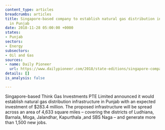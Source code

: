 ```yaml
---
content_type: articles
breadcrumbs: articles
title: Singapore-based company to establish natural gas distribution infrastructure
  in Punjab
date: 2018-11-28 05:00:00 +0000
states:
- Punjab
sectors:
- Energy
subsectors:
- Oil and Gas
sources:
- name: Daily Pioneer
  url: https://www.dailypioneer.com/2018/state-editions/singapore-company--to-set-up-natural--gas-distribution-infrastructure-in-punjab-with--2k-cr-fdi.html
details: []
is_analysis: false

---
```

Singapore-based Think Gas Investments PTE Limited announced it would establish natural gas distribution infrastructure in Punjab with an expected investment of $283.4 million. The proposed infrastructure will be spread across an area of 4,633 square miles – covering the districts of Ludhiana, Barnala, Moga, Jalandhar, Kapurthala ,and SBS Naga – and generate more than 1,500 new jobs. 